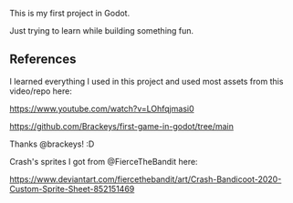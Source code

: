 This is my first project in Godot.

Just trying to learn while building something fun.

## References

I learned everything I used in this project and used most assets from this video/repo here:

https://www.youtube.com/watch?v=LOhfqjmasi0

https://github.com/Brackeys/first-game-in-godot/tree/main

Thanks @brackeys! :D

Crash's sprites I got from @FierceTheBandit here:

https://www.deviantart.com/fiercethebandit/art/Crash-Bandicoot-2020-Custom-Sprite-Sheet-852151469
